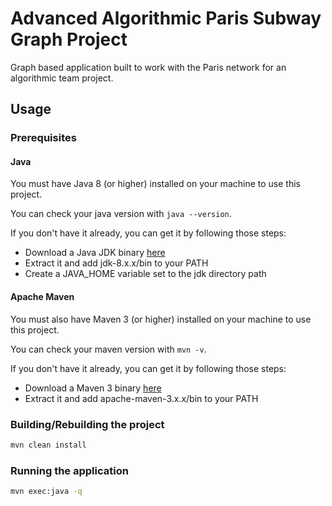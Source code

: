 # Advanced Algorithmic Paris Subway Graph Project

Graph based application built to work with the Paris network for an algorithmic team project.

## Usage

### Prerequisites

#### Java

You must have Java 8 (or higher) installed on your machine to use this project.

You can check your java version with `java --version`.

If you don't have it already, you can get it by following those steps:

- Download a Java JDK binary [here](https://jdk.java.net/8/)
- Extract it and add jdk-8.x.x/bin to your PATH
- Create a JAVA_HOME variable set to the jdk directory path

#### Apache Maven

You must also have Maven 3 (or higher) installed on your machine to use this project.

You can check your maven version with `mvn -v`.

If you don't have it already, you can get it by following those steps:

- Download a Maven 3 binary [here](https://maven.apache.org/download.cgi)
- Extract it and add apache-maven-3.x.x/bin to your PATH

### Building/Rebuilding the project

```bash
mvn clean install
```

### Running the application

```bash
mvn exec:java -q
```
